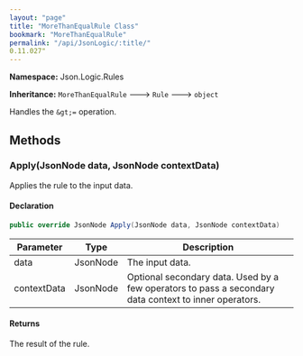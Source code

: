 ```yaml
---
layout: "page"
title: "MoreThanEqualRule Class"
bookmark: "MoreThanEqualRule"
permalink: "/api/JsonLogic/:title/"
0.11.027"
---
```

**Namespace:** Json.Logic.Rules

**Inheritance:**
`MoreThanEqualRule`
 🡒 
`Rule`
 🡒 
`object`

Handles the `&gt;=` operation.

## Methods

### Apply(JsonNode data, JsonNode contextData)

Applies the rule to the input data.

#### Declaration

```c#
public override JsonNode Apply(JsonNode data, JsonNode contextData)
```

| Parameter | Type | Description |
|---|---|---|
| data | JsonNode | The input data. |
| contextData | JsonNode | Optional secondary data.  Used by a few operators to pass a secondary     data context to inner operators. |


#### Returns

The result of the rule.


